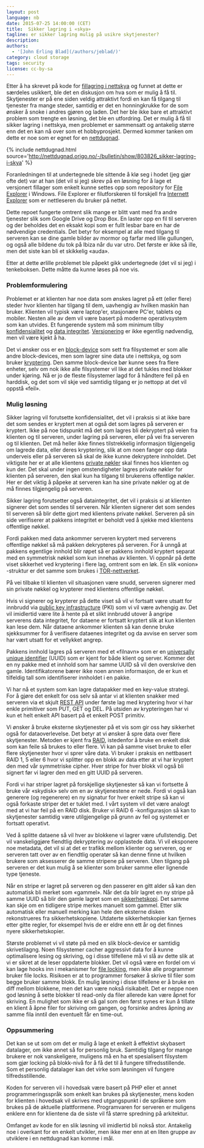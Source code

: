 ```yaml
---
layout: post
language: nb
date: 2015-07-25 14:00:00 (CET)
title:  Sikker lagring i «skya»
tagline: er sikker lagring mulig på usikre skytjenester?
description: 
authors:
  - '[John Erling Blad](/authors/jeblad/)'
category: cloud storage
tags: security
license: cc-by-sa
---
```


Etter å ha skrevet på kode for [fillagring i nettskya](https://en.wikipedia.org/wiki/Cloud_storage) og funnet at dette er særdeles usikkert, ble det en diskusjon om hva som er mulig å få til. Skytjenester er på ene siden veldig attraktivt fordi en kan få tilgang til tjenester fra mange steder, samtidig er det en honningkrukke for de som ønsker å snoke i andres gjøren og laden. Det her ble ikke bare et attraktivt problem som trengte en løsning, det ble en utfordring. Det er mulig å få til sikker lagring i nettskya, men problemet er sammensatt og antakelig større enn det en kan nå over som et hobbyprosjekt. Dermed kommer tanken om dette er noe som er egnet for en [nettdugnad](https://en.wikipedia.org/wiki/Crowdsourcing).

<!--more-->

{% include nettdugnad.html source='http://nettdugnad.origo.no/-/bulletin/show/803826_sikker-lagring-i-skya' %}

Foranledningen til at undertegnede ble sittende å klø seg i hodet (jeg gjør ofte det) var at han (det vil si jeg) skrev på en løsning for å lage et versjonert fillager som enkelt kunne settes opp som repository for [File Explorer](https://en.wikipedia.org/wiki/File_Explorer) i Windows. File Explorer er filutforskeren til forskjell fra [Internett Explorer](https://en.wikipedia.org/wiki/Internet_Explorer) som er nettleseren du bruker på nettet.

Dette repoet fungerte omtrent slik mange er blitt vant med fra andre tjenester slik som Google Drive og Drop Box. En laster opp en fil til serveren og der beholdes det en eksakt kopi som er fullt lesbar bare en har de nødvendige credentials. Det betyr for eksempel at alle med tilgang til serveren kan se dine gamle bilder av mormor og farfar med lille gullungen, og også alle bildene du tok på Ibiza når du var utro. Det første er ikke så ille, men det siste kan bli et skikkelig «auda».

Etter at dette ørlille problemet ble påpekt gikk undertegnede (det vil si jeg) i tenkeboksen. Dette måtte da kunne løses på noe vis.

### Problemformulering
Problemet er at klienten har noe data som ønskes lagret på ett (eller flere) steder hvor klienten har tilgang til dem, uavhengig av hvilken maskin han bruker. Klienten vil typisk være laptop'er, stasjonære PC'er, tablets og mobiler. Nesten alle av dem vil være basert på moderne operativsystem som kan utvides. Et fungerende system må som minimum tilby [konfidensialitet](https://en.wikipedia.org/wiki/Confidentiality) og [data integritet](https://en.wikipedia.org/wiki/Data_integrity). [Versjonering](https://en.wikipedia.org/wiki/Version_control) er ikke egentlig nødvendig, men vil være kjekt å ha.

Det vi ønsker oss er en [block-device](https://en.wikipedia.org/wiki/Device_file#BLOCKDEV) som sett fra filsystemet er som alle andre block-devices, men som lagrer sine data ute i nettskya, og som bruker [kryptering](https://en.wikipedia.org/wiki/Cryptography). Den samme block-device bør kunne sees fra flere enheter, selv om nok ikke alle filsystemer vil like at det tukles med blokker under kjøring. Nå er jo de fleste filsystemer lagd for å håndtere feil på en harddisk, og det som vil skje ved samtidig tilgang er jo nettopp at det vil oppstå «feil».

### Mulig løsning
Sikker lagring vil forutsette konfidensialitet, det vil i praksis si at ikke bare det som sendes er kryptert men at også det som lagres på serveren er kryptert. Ikke på noe tidspunkt må det som lagres bli dekryptert på veien fra klienten og til serveren, under lagring på serveren, eller på vei fra serveren og til klienten. Det må heller ikke finnes tilstrekkelig informasjon tilgjengelig om lagrede data, eller deres kryptering, slik at om noen fanger opp data underveis eller på serveren så skal de ikke kunne dekryptere innholdet. Det viktigste her er at alle klientens [private nøkler](https://en.wikipedia.org/wiki/Cloud_storage) skal finnes hos klienten og kun der. Det skal under ingen omstendigheter lagres private nøkler for klienten på serveren, den skal kun ha tilgang til brukerens offentlige nøkler. Her er det viktig å påpeke at serveren kan ha sine private nøkler og at de må finnes tilgjengelig på serveren.

Sikker lagring forutsetter også dataintegritet, det vil i praksis si at klienten signerer det som sendes til serveren. Når klienten signerer det som sendes til serveren så blir dette gjort med klientens private nøkkel. Serveren på sin side verifiserer at pakkens integritet er beholdt ved å sjekke med klientens offentlige nøkkel.

Fordi pakken med data ankommer serveren kryptert med serverens offentlige nøkkel så må pakken dekrypteres på serveren. For å unngå at pakkens egentlige innhold blir røpet så er pakkens innhold kryptert separat med en symmetrisk nøkkel som kun innehas av klienten. Vi oppnår på dette viset sikkerhet ved kryptering i flere lag, omtrent som en løk. En slik «onion» -struktur er det samme som brukes i [TOR-nettverket](https://en.wikipedia.org/wiki/Tor_(anonymity_network)).

På vei tilbake til klienten vil situasjonen være snudd, serveren signerer med sin private nøkkel og krypterer med klientens offentlige nøkkel.

Hvis vi signerer og krypterer på dette viset så vil vi fortsatt være utsatt for innbrudd via [public key infrastructure](https://en.wikipedia.org/wiki/Public_key_infrastructure) (PKI) som vi vil være avhengig av. Det vil imidlertid være lite å hente på et slikt innbrudd utover å angripe serverens data integritet, for dataene er fortsatt kryptert slik at kun klienten kan lese dem. Når dataene ankommer klienten så kan denne bruke sjekksummer for å verifisere dataenes integritet og da avvise en server som har vært utsatt for et vellykket angrep.

Pakkens innhold lagres på serveren med et «filnavn» som er en [universally unique identifier](https://en.wikipedia.org/wiki/Universally_unique_identifier) (UUID) som er kjent for både klient og server. Kommer det en ny pakke med et innhold som har samme UUID så vil den overskrive den gamle. Identifikatorene bærer ikke noen annen informasjon, de er kun et tilfeldig tall som identifiserer innholdet i en pakke.

Vi har nå et system som kan lagre datapakker med en key-value strategi. For å gjøre det enkelt for oss selv så antar vi at klienten snakker med serveren via et skjult [REST API](https://en.wikipedia.org/wiki/Representational_state_transfer) under første lag med kryptering hvor vi har enkle primitiver som PUT, GET og DEL. På utsiden av krypteringen har vi kun et helt enkelt API basert på et enkelt POST primitiv.

Vi ønsker å bruke eksterne skytjenester på et vis som gir oss høy sikkerhet også for dataoverlevelse. Det betyr at vi ønsker å spre data over flere skytjenester. Metoden er kjent fra [RAID](https://en.wikipedia.org/wiki/RAID), istedenfor å bruke en enkelt disk som kan feile så brukes to eller flere. Vi kan på samme viset bruke to eller flere skytjenester hvor vi sprer våre data. Vi bruker i praksis en nettbasert RAID 1, 5 eller 6 hvor vi splitter opp en blokk av data etter at vi har kryptert den med vår symmetriske cipher. Hver stripe for hver blokk vil også bli signert før vi lagrer den med en gitt UUID på serveren.

Fordi vi har striper lagret på forskjellige skytjenester så kan vi fortsette å bruke vår «skydisk» selv om en av skytjenestene er nede. Fordi vi også kan generere (og regenerere) en ny signatur for hver enkelt stripe så kan vi også forkaste striper det er tuklet med. I vårt system vil det være analogt med at vi har feil på en RAID disk. Bruker vi RAID 6 -konfigurasjon så kan to skytjenester samtidig være utilgjengelige på grunn av feil og systemet er fortsatt operativt.

Ved å splitte dataene så vil hver av blokkene vi lagrer være ufullstendig. Det vil vanskeliggjøre fiendtlig dekryptering av opplastede data. Vi vil eksponere noe metadata, det vil si at det er trafikk mellom klienter og serveren, og er serveren tatt over av en fiendtlig operatør så kan denne finne ut hvilken brukere som aksesserer de samme stripene på serveren. Uten tilgang på serveren er det kun mulig å se klienter som bruker samme eller lignende type tjeneste.

Når en stripe er lagret på serveren og den passerer en gitt alder så kan den automatisk bli merket som «gammel». Når det da blir lagret en ny stripe på samme UUID så blir den gamle lagret som en [sikkerhetskopi](https://en.wikipedia.org/wiki/Backup). Det samme kan skje om en tidligere stripe merkes manuelt som gammel. Etter slik automatisk eller manuell merking kan hele den eksterne disken rekonstrueres fra sikkerhetskopiene. Utdaterte sikkerhetskopier kan fjernes etter gitte regler, for eksempel hvis de er eldre enn ett år og det finnes nyere sikkerhetskopier.

Største problemet vi vil støte på med en slik block-device er samtidig skrivetilagng. Noen filsystemer cacher aggressivt data for å kunne optimalisere lesing og skriving, og i disse tilfellene må vi slå av dette slik at vi er sikret at de leser oppdaterte blokker. Det vil også være en fordel om vi kan lage hooks inn i mekanismer for [file locking](https://en.wikipedia.org/wiki/File_locking), men ikke alle programmer bruker file locks. Risikoen er at to programmer forsøker å skrive til filer som begge bruker samme blokk. En mulig løsning i disse tilfellene er å bruke en diff mellom blokkene, men det kan være nokså risikabelt. Det er neppe noen god løsning å sette blokker til read-only da filer allerede kan være åpnet for skriving. En mulighet som ikke er så gal som den først synes er kun å tillate en klient å åpne filer for skriving om gangen, og forsinke andres åpning av samme fila inntil den eventuelt får en time-out.

### Oppsummering
Det kan se ut som om det er mulig å lage et enkelt å effektivt skybasert datalager, om ikke annet så for personlig bruk. Samtidig tilgang for mange brukere er nok vanskeligere, muligens må en ha et spesialisert filsystem som gjør locking på blokk-nivå for å få det til å fungere tilfredsstillende. Som et personlig datalager kan det virke som løsningen vil fungere tilfredsstillende.

Koden for serveren vil i hovedsak være basert på PHP eller et annet programmeringsspråk som enkelt kan brukes på skytjenester, mens koden for klienten i hovedsak vil skrives med utgangspunkt i de språkene som brukes på de aktuelle plattformene. Programvaren for serveren er muligens enklere enn for klientene da de siste vil få større spredning på arkitektur.

Omfanget av kode for en slik løsning vil imidlertid bli nokså stor. Antakelig noe i overkant for en enkelt utvikler, men ikke mer enn at en liten gruppe av utviklere i en nettdugnad kan komme i mål.